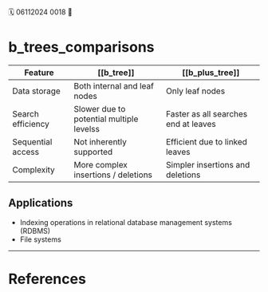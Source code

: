 🗓️ 06112024 0018
📎

# b_trees_comparisons


| Feature           | [[b_tree]]                               | [[b_plus_tree]]                      |
| ----------------- | ---------------------------------------- | ------------------------------------ |
| Data storage      | Both internal and leaf nodes             | Only leaf nodes                      |
| Search efficiency | Slower due to potential multiple levelss | Faster as all searches end at leaves |
| Sequential access | Not inherently supported                 | Efficient due to linked leaves       |
| Complexity        | More complex insertions / deletions      | Simpler insertions and deletions     |
## Applications
- Indexing operations in relational database management systems (RDBMS)
- File systems

---

# References
